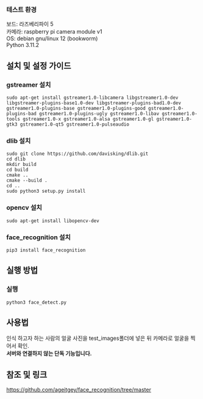 ### 테스트 환경
보드: 라즈베리파이 5  
카메라: raspberry pi camera module v1  
OS: debian gnu/linux 12 (bookworm)  
Python 3.11.2
## 설치 및 설정 가이드
### gstreamer 설치
```
sudo apt-get install gstreamer1.0-libcamera libgstreamer1.0-dev libgstreamer-plugins-base1.0-dev libgstreamer-plugins-bad1.0-dev gstreamer1.0-plugins-base gstreamer1.0-plugins-good gstreamer1.0-plugins-bad gstreamer1.0-plugins-ugly gstreamer1.0-libav gstreamer1.0-tools gstreamer1.0-x gstreamer1.0-alsa gstreamer1.0-gl gstreamer1.0-gtk3 gstreamer1.0-qt5 gstreamer1.0-pulseaudio
```
### dlib 설치
```
sudo git clone https://github.com/davisking/dlib.git
cd dlib
mkdir build
cd build
cmake ..
cmake --build .
cd ..
sudo python3 setup.py install
```
### opencv 설치
```
sudo apt-get install libopencv-dev
```
### face_recognition 설치
```
pip3 install face_recognition
```
## 실행 방법
### 실행
```
python3 face_detect.py
```
## 사용법
인식 하고자 하는 사람의 얼굴 사진을 test_images폴더에 넣은 뒤 카메라로 얼굴을 찍어서 확인.  
**서버와 연결하지 않는 단독 기능입니다.**
## 참조 및 링크
https://github.com/ageitgey/face_recognition/tree/master
